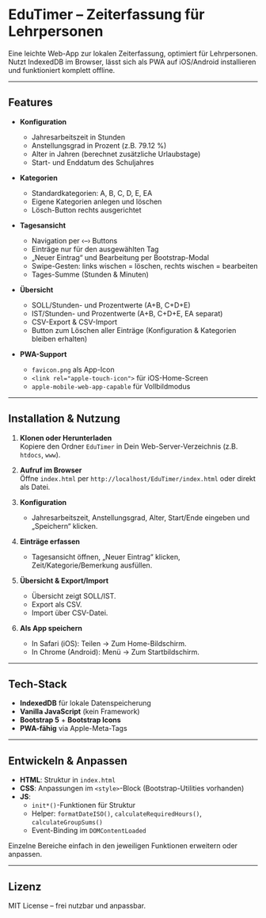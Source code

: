 # EduTimer – Zeiterfassung für Lehrpersonen

Eine leichte Web-App zur lokalen Zeiterfassung, optimiert für Lehrpersonen. Nutzt IndexedDB im Browser, lässt sich als PWA auf iOS/Android installieren und funktioniert komplett offline.

---

## Features

- **Konfiguration**
  - Jahresarbeitszeit in Stunden
  - Anstellungsgrad in Prozent (z.B. 79.12 %)
  - Alter in Jahren (berechnet zusätzliche Urlaubstage)
  - Start- und Enddatum des Schuljahres

- **Kategorien**
  - Standardkategorien: A, B, C, D, E, EA
  - Eigene Kategorien anlegen und löschen
  - Lösch-Button rechts ausgerichtet

- **Tagesansicht**
  - Navigation per ‹–› Buttons
  - Einträge nur für den ausgewählten Tag
  - „Neuer Eintrag“ und Bearbeitung per Bootstrap-Modal
  - Swipe-Gesten: links wischen = löschen, rechts wischen = bearbeiten
  - Tages-Summe (Stunden & Minuten)

- **Übersicht**
  - SOLL/Stunden- und Prozentwerte (A+B, C+D+E)
  - IST/Stunden- und Prozentwerte (A+B, C+D+E, EA separat)
  - CSV-Export & CSV-Import
  - Button zum Löschen aller Einträge (Konfiguration & Kategorien bleiben erhalten)

- **PWA-Support**
  - `favicon.png` als App-Icon
  - `<link rel="apple-touch-icon">` für iOS-Home-Screen
  - `apple-mobile-web-app-capable` für Vollbildmodus

---

## Installation & Nutzung

1. **Klonen oder Herunterladen**  
   Kopiere den Ordner `EduTimer` in Dein Web-Server-Verzeichnis (z.B. `htdocs`, `www`).

2. **Aufruf im Browser**  
   Öffne `index.html` per `http://localhost/EduTimer/index.html` oder direkt als Datei.

3. **Konfiguration**  
   - Jahresarbeitszeit, Anstellungsgrad, Alter, Start/Ende eingeben und „Speichern“ klicken.

4. **Einträge erfassen**  
   - Tagesansicht öffnen, „Neuer Eintrag“ klicken, Zeit/Kategorie/Bemerkung ausfüllen.

5. **Übersicht & Export/Import**  
   - Übersicht zeigt SOLL/IST.  
   - Export als CSV.  
   - Import über CSV-Datei.

6. **Als App speichern**  
   - In Safari (iOS): Teilen → Zum Home-Bildschirm.  
   - In Chrome (Android): Menü → Zum Startbildschirm.

---

## Tech-Stack

- **IndexedDB** für lokale Datenspeicherung  
- **Vanilla JavaScript** (kein Framework)  
- **Bootstrap 5** + **Bootstrap Icons**  
- **PWA-fähig** via Apple-Meta-Tags

---

## Entwickeln & Anpassen

- **HTML**: Struktur in `index.html`  
- **CSS**: Anpassungen im `<style>`-Block (Bootstrap-Utilities vorhanden)  
- **JS**:  
  - `init*()`-Funktionen für Struktur  
  - Helper: `formatDateISO()`, `calculateRequiredHours()`, `calculateGroupSums()`  
  - Event-Binding im `DOMContentLoaded`  

Einzelne Bereiche einfach in den jeweiligen Funktionen erweitern oder anpassen.

---

## Lizenz

MIT License – frei nutzbar und anpassbar.